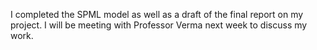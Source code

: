 

I completed the SPML model as well as a draft of the final report on my project. I will be meeting with Professor Verma next week to discuss my work.
